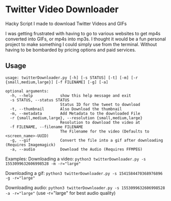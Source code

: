 # Twitter Video Downloader
Hacky Script I made to download Twitter Videos and GIFs

I was getting frustrated with having to go to various websites to get mp4s converted into GIFs, or mp4s into mp3s. I thought it would be a fun personal project to make something I could simply use from the terminal. Without having to be bombarded by pricing options and paid services.

## Usage
```
usage: twitterDownloader.py [-h] [-s STATUS] [-t] [-m] [-r {small,medium,large}] [-f FILENAME] [-g] [-a]

optional arguments:
  -h, --help            show this help message and exit
  -s STATUS, --status STATUS
                        Status ID for the tweet to download
  -t, --thumbnail       Also Download the thumbnail
  -m, --metadata        Add Metadata to the downloaded File
  -r {small,medium,large}, --resolution {small,medium,large}
                        Resolution to download the video at
  -f FILENAME, --filename FILENAME
                        The Filename for the video (Defaults to <screen_name>-UUID)
  -g, --gif             Convert the file into a gif after downloading (Requires Imagemagick)
  -a, --audio           Download the Audio (Requires FFMPEG)
  ```
  Examples:
  Downloading a video: `python3 twitterDownloader.py -s 1553099632606998528 -m -r="large"`
  
  Downloading a gif: `python3 twitterDownloader.py -s 1541584470368976896 -g -r="large"`
  
  Downloading audio: `python3 twitterDownloader.py -s 1553099632606998528 -a -r="large"` (use -r="large" for best audio quality)
  
